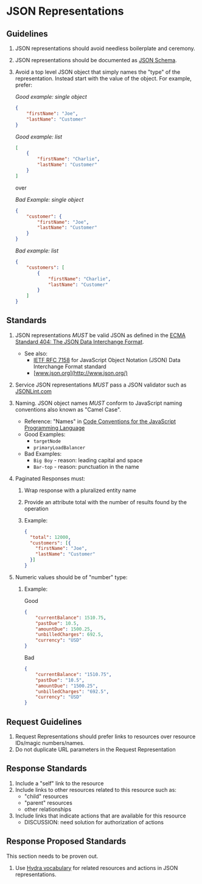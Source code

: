 # JSON Representations

## Guidelines

1. JSON representations should avoid needless boilerplate and ceremony.
2. JSON representations should be documented as [JSON Schema](http://json-schema.org/).
3. Avoid a top level JSON object that simply names the "type" of the representation. Instead start with the value of the object. For example, prefer:

    *Good example: single object*

    ``` json
    {
        "firstName": "Joe",
        "lastName": "Customer"
    }
    ```

    *Good example: list*

    ``` json
    [
        {
            "firstName": "Charlie",
            "lastName": "Customer"
        }
    ]
    ```

    over

    *Bad Example: single object*

    ``` json
    {
        "customer": {
            "firstName": "Joe",
            "lastName": "Customer"
        }
    }
    ```

    *Bad example: list*

    ``` json
    {
        "customers": [
            {
                "firstName": "Charlie",
                "lastName": "Customer"
            }
        ]
    }
    ```

## Standards

1. JSON representations *MUST* be valid JSON as defined in the [ECMA Standard 404: The JSON Data Interchange Format](http://www.ecma-international.org/publications/files/ECMA-ST/ECMA-404.pdf).
    * See also:
        - [IETF RFC 7158](http://tools.ietf.org/html/rfc7158) for JavaScript Object Notation (JSON) Data Interchange Format standard
        - [www.json.org](http://www.json.org/)
2.  Service JSON representations *MUST* pass a JSON validator such as [JSONLint.com](http://jsonlint.com/)
3. Naming. JSON object names *MUST* conform to JavaScript naming conventions also known as "Camel Case".
    * Reference: "Names" in [Code Conventions for the JavaScript Programming Language](http://javascript.crockford.com/code.html)
    * Good Examples:
        -  `targetNode`
        -  `primaryLoadBalancer`
    * Bad Examples:
        - `Big Boy` - reason: leading capital and space
        - `Bar-top` - reason: punctuation in the name
4.  Paginated Responses must:

    1.  Wrap response with a pluralized entity name
    2.  Provide an attribute total with the number of results found by the operation
    3.  Example:

        ``` json
        {
          "total": 12000,
          "customers": [{
            "firstName": "Joe",
            "lastName": "Customer"
          }]
        }
        ```

5.  Numeric values should be of "number" type:
    1.  Example:

        Good

        ``` json
        {
            "currentBalance": 1510.75,
            "pastDue": 10.5,
            "amountDue": 1500.25,
            "unbilledCharges": 692.5,
            "currency": "USD"
        }
        ```

        Bad

        ``` json
        {
            "currentBalance": "1510.75",
            "pastDue": "10.5",
            "amountDue": "1500.25",
            "unbilledCharges": "692.5",
            "currency": "USD"
        }
        ```

## Request Guidelines

1. Request Representations should prefer links to resources over resource IDs/magic numbers/names.
2. Do not duplicate URL parameters in the Request Representation

## Response Standards

1. Include a "self" link to the resource
2. Include links to other resources related to this resource such as:
    * "child" resources
    * "parent" resources
    * other relationships
3. Include links that indicate actions that are available for this resource
    * DISCUSSION: need solution for authorization of actions

## Response Proposed Standards

This section needs to be proven out.

1. Use [Hydra vocabulary](http://www.hydra-cg.com/spec/latest/core/) for related resources and actions in JSON representations.
